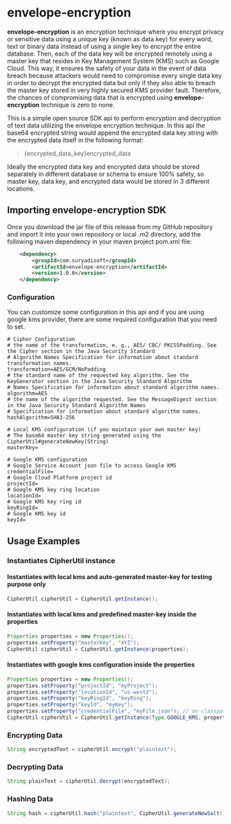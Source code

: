 # envelope-encryption

**envelope-encryption** is an encryption technique where you encrypt privacy or sensitive data using a unique
key (known as data key) for every word, text or binary data instead of using a single key to encrypt the entire
database. Then, each of the data key will be encrypted remotely using a master key that resides in Key Management
System (KMS) such as Google Cloud. This way, it ensures the safety of your data in the event of data breach because 
attackers would need to compromise every single data key in order to decrypt the encrypted data but only if they also 
able to breach the master key stored in very highly secured KMS provider fault. Therefore, the chances of compromising
data that is encrypted using **envelope-encryption** technique is zero to none.

This is a simple open source SDK api to perform encryption and decryption of text data utilizing the envelope encryption 
technique. In this api the base64 encrypted string would append the encrypted data key string with the encrypted data 
itself in the following format:

> {encrypted_data_key}encrypted_data

Ideally the encrypted data key and encrypted data should be stored separately in different database or schema to ensure
100% safety, so master key, data key, and encrypted data would be stored in 3 different locations.

## Importing envelope-encryption SDK

Once you download the jar file of this release from my GitHub repository and import it into your own repository or 
local .m2 directory, add the following maven dependency in your maven project pom.xml file:

```xml
	<dependency>
		<groupId>com.suryadisoft</groupId>
		<artifactId>envelope-encryption</artifactId>
		<version>1.0.0</version>
	</dependency>
```

### Configuration

You can customize some configuration in this api and if you are using google kms provider, there are some required
configuration that you need to set.

```text
# Cipher Configuration
# the name of the transformation, e. g., AES/ CBC/ PKCS5Padding. See the Cipher section in the Java Security Standard 
# Algorithm Names Specification for information about standard transformation names.
transformation=AES/GCM/NoPadding
# the standard name of the requested key algorithm. See the KeyGenerator section in the Java Security Standard Algorithm 
# Names Specification for information about standard algorithm names.
algorithm=AES
# the name of the algorithm requested. See the MessageDigest section in the Java Security Standard Algorithm Names 
# Specification for information about standard algorithm names.
hashAlgorithm=SHA3-256

# Local KMS configuration (if you maintain your own master key)
# The base64 master key string generated using the CipherUtil#generateNewKey(String)
masterKey=

# Google KMS configuration
# Google Service Account json file to access Google KMS
credentialFile=
# Google Cloud Platform project id
projectId=
# Google KMS key ring location
locationId=
# Google KMS key ring id
keyRingId=
# Google KMS key id
keyId=
```

## Usage Examples

### Instantiates CipherUtil instance

#### Instantiates with local kms and auto-generated master-key for testing purpose only
```java
CipherUtil cipherUtil = CipherUtil.getInstance();
```
#### Instantiates with local kms and predefined master-key inside the properties
```java
Properties properties = new Properties();
properties.setProperty("masterKey", "XYZ");
CipherUtil cipherUtil = CipherUtil.getInstance(properties);
```
#### Instantiates with google kms configuration inside the properties
```java
Properties properties = new Properties();
properties.setProperty("projectId", "myProject");
properties.setProperty("locationId", "us-west2");
properties.setProperty("keyRingId", "keyRing");
properties.setProperty("keyId", "myKey");
properties.setProperty("credentialFile", "myFile.json"); // on classpath
CipherUtil cipherUtil = CipherUtil.getInstance(Type.GOOGLE_KMS, properties);
```

### Encrypting Data
```java
String encryptedText = cipherUtil.encrypt("plaintext");
```

### Decrypting Data
```java
String plainText = cipherUtil.decrypt(encryptedText);
```

### Hashing Data
```java
String hash = cipherUtil.hash("plaintext", CipherUtil.generateNewSalt());
```
